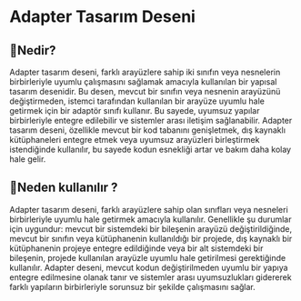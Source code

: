 # Adapter Tasarım Deseni

## 🎯Nedir?

Adapter tasarım deseni, farklı arayüzlere sahip iki sınıfın veya nesnelerin birbirleriyle uyumlu çalışmasını sağlamak amacıyla kullanılan bir yapısal tasarım desenidir. Bu desen, mevcut bir sınıfın veya nesnenin arayüzünü değiştirmeden, istemci tarafından kullanılan bir arayüze uyumlu hale getirmek için bir adaptör sınıfı kullanır. Bu sayede, uyumsuz yapılar birbirleriyle entegre edilebilir ve sistemler arası iletişim sağlanabilir. Adapter tasarım deseni, özellikle mevcut bir kod tabanını genişletmek, dış kaynaklı kütüphaneleri entegre etmek veya uyumsuz arayüzleri birleştirmek istendiğinde kullanılır, bu sayede kodun esnekliği artar ve bakım daha kolay hale gelir.

## 🤔Neden kullanılır ?

Adapter tasarım deseni, farklı arayüzlere sahip olan sınıfları veya nesneleri birbirleriyle uyumlu hale getirmek amacıyla kullanılır. Genellikle şu durumlar için uygundur: mevcut bir sistemdeki bir bileşenin arayüzü değiştirildiğinde, mevcut bir sınıfın veya kütüphanenin kullanıldığı bir projede, dış kaynaklı bir kütüphanenin projeye entegre edildiğinde veya bir alt sistemdeki bir bileşenin, projede kullanılan arayüzle uyumlu hale getirilmesi gerektiğinde kullanılır. Adapter deseni, mevcut kodun değiştirilmeden uyumlu bir yapıya entegre edilmesine olanak tanır ve sistemler arası uyumsuzlukları gidererek farklı yapıların birbirleriyle sorunsuz bir şekilde çalışmasını sağlar.
